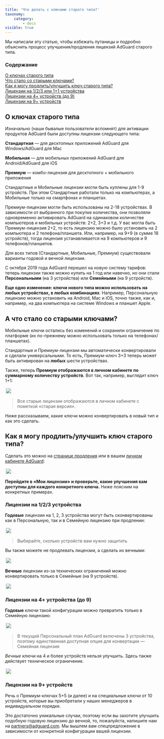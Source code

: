 ```yaml
---
title: 'Что делать с ключами старого типа?'
taxonomy:
    category:
        - docs
visible: true
---
```


Мы написали эту статью, чтобы избежать путаницы и подробно объяснить процесс улучшения/продления лицензий AdGuard старого типа.

### Содержание

[О ключах старого типа](#about)<br>
[Что стало со старыми ключами?](#what-happened)<br>
[Как я могу продлить/улучшить ключ старого типа?](#switch)<br>
	[Лицензии на 1/2/3 или 1+1 устройства](#1-2-3)<br>
  [Лицензии на 4+ устройств (до 9)](#4-9)<br>
  [Лицензии на 9+ устройств](#9-and-more)<br>



<a name="about"></a>
## О ключах старого типа
Изначально (наши бывалые пользователи вспомнят) для активации продуктов AdGuard были доступны лицензии следующего типа:  

**Стандартная** — для десктопных приложений AdGuard для Windows/AdGuard для Mac

**Мобильная** — для мобильных приложений AdGuard для Android/AdGuard для iOS

**Премиум** — комбо-лицензия для десктопного + мобильного приложения

Стандартные и Мобильные лицензии могли быть куплены для 1-9 устройств.
При этом Стандартные работали только на компьютерах, а Мобильные только на смартфонах и планшетах.

Премиум-лицензии могли быть использованы на 2-18 устройствах. В зависимости от выбранного при покупке количества, они позволяли одновременно активировать AdGuard на одинаковом количестве компьютеров и мобильных устройств: 2+2, 3+3 и т.д.
У вас могла быть Премиум-лицензия 2+2, то есть лицензию можно было установить на 2 компьютера и 2 телефона/планшета. Или, например, на 9+9 (в сумме 18 устройств), тогда лицензия устанавливается на 9 компьютеров и 9 телефонов/планшетов.  

Для всех типов (Стандартные, Мобильные, Премиум) существовали варианты годовой и вечной лицензии.

С октября 2019 года AdGuard перешел на новую систему тарифов: теперь лицензии также можно купить на 1 год или навечно, но они стали **Персональными** (на 3 устройства) или **Семейными** (на 9 устройств). 

**Еще одно изменение: ключи нового типа можно использовать на любых устройствах, в любых комбинациях**. Например, Персональную лицензию можно установить на Android, Мас и iOS, точно также, как и, например, на два компьютера на системе Windows и планшет Apple.


<a name="what-happened"></a>
## А что стало со старыми ключами?

Мобильные ключи остались без изменений и сохранили ограничение по платформе (их по-прежнему можно использовать только на телефонах/планшетах).

Стандартные и Премиум-лицензии мы автоматически конвертировали и сделали универсальными. 
То есть, Премиум-ключ 3+3 теперь может быть активирован на **любых** шести устройствах. 

Также, теперь **Премиум отображаются в личном кабинете по суммарному количеству устройств**. Вот так, например, выглядит ключ 1+1:

<img src="https://cdn.adguard.com/public/Adguard/kb/newscreenshots/En/General/legacy-licenses/1.outdatedlicenses_ru.png?" style="border: 1px solid #efefef; max-width: 600px; padding: 2px;">

>Все старые лицензии отображаются в личном кабинете с пометкой «старая версия». 

Ниже рассказываем, какие ключи можно конвертировать в новый тип и как это сделать.

<a name="switch"></a>
## Как я могу продлить/улучшить ключ старого типа?

Сделать это можно на [странице продления](https://adguard.com/renew.html) или в вашем [личном кабинете AdGuard](https://my.adguard.com/main.html):

<img src="https://cdn.adguard.com/public/Adguard/kb/newscreenshots/En/General/legacy-licenses/2.switch_ru.png?" style="border: 1px solid #efefef; max-width: 600px; padding: 2px;">

**Перейдите в «Мои лицензии» и проверьте, какие улучшения вам доступны для каждого конкретного ключа.**
Ниже поясним на конкретных примерах.


<a name="1-2-3"></a>
### Лицензии на 1/2/3 устройства

**Годовые** лицензии на 1, 2, 3 устройства могут быть сконвертированы как в Персональную, так и в Семейную лицензию при продлении:

<img src="https://cdn.adguard.com/public/Adguard/kb/newscreenshots/En/General/legacy-licenses/3.yearly_ru.png?" style="border: 1px solid #efefef; max-width: 600px; padding: 2px;">

>Выбирайте, сколько устройств вам нужно защитить

Вы также можете не продлевать лицензии, а сделать их вечными:

<img src="https://cdn.adguard.com/public/Adguard/kb/newscreenshots/En/General/legacy-licenses/4.lifetime_ru.png?" style="border: 1px solid #efefef; max-width: 600px; padding: 2px;">

**Вечные** лицензии из-за технических ограничений можно конвертировать только в Семейные (на 9 устройств). 

<img src="https://cdn.adguard.com/public/Adguard/kb/newscreenshots/En/General/legacy-licenses/5.lifetimeupgrade_ru.png?" style="border: 1px solid #efefef; max-width: 600px; padding: 2px;">

<a name="4-9"></a>
### Лицензии на 4+ устройства (до 9)

**Годовые** ключи такой конфигурации можно превратить только в Семейную лицензию: 

<img src="https://cdn.adguard.com/public/Adguard/kb/newscreenshots/En/General/legacy-licenses/6.yearly4+devices_ru.png?" style="border: 1px solid #efefef; max-width: 600px; padding: 2px;">

>В текущий Персональный план AdGuard включены 3 устройства, поэтому единственная доступная опция для конвертации — Семейная лицензия

*Вечные* ключи на 4 и более устройств нельзя улучшить. Здесь также действует техническое ограничение.

<img src="https://cdn.adguard.com/public/Adguard/kb/newscreenshots/En/General/legacy-licenses/7.lifetime4+devices_ru.png?" style="border: 1px solid #efefef; max-width: 600px; padding: 2px;">

<a name="9-and-more"></a>
### Лицензии на 9+ устройств

Речь о Премиум-ключах 5+5 (и далее) и на специальные ключи от 10 устройств, которые вы приобретали у наших менеджеров в индивидуальном порядке. 

Это достаточно уникальные случаи, поэтому если вы захотите улучшить подобную годовую лицензию до вечной, то, пожалуйста, напишите нам на partners@adguard.com. Мы вышлем вам спецпредложение в зависимости от конкретной конфигурации вашей лицензии.
